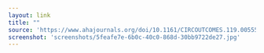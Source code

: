 ```yaml
---
layout: link
title: ""
source: 'https://www.ahajournals.org/doi/10.1161/CIRCOUTCOMES.119.005554'
screenshot: 'screenshots/5feafe7e-6b0c-40c0-868d-30bb9722de27.jpg'
---
```


